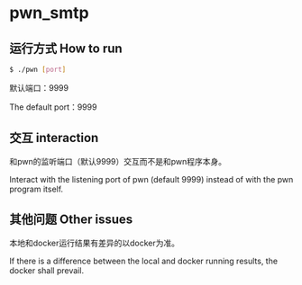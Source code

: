 # pwn_smtp

## 运行方式 How to run

```bash
$ ./pwn [port]
```

默认端口：9999

The default port：9999

## 交互  interaction

和pwn的监听端口（默认9999）交互而不是和pwn程序本身。

Interact with the listening port of pwn (default 9999) instead of with the pwn program itself.

## 其他问题 Other issues

本地和docker运行结果有差异的以docker为准。

If there is a difference between the local and docker running results, the docker shall prevail.